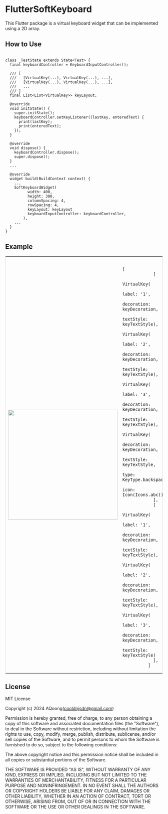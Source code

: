 # FlutterSoftKeyboard

This Flutter package is a virtual keyboard widget that can be implemented using a 2D array.


## How to Use

~~~

class _TestState extends State<Test> {
  final keyboardController = KeyboardInputController();

  /// [
  ///   [VirtualKey(...), VirtualKey(...), ...],
  ///   [VirtualKey(...), VirtualKey(...), ...],
  ///   ...
  /// ]
  final List<List<VirtualKey>> keyLayout;

  @override
  void initState() {
    super.initState();
    keyboardController.setKeyListener((lastKey, enteredText) {
      print(lastKey);
      print(enteredText);
    });
  }

  @override
  void dispose() {
    keyboardController.dispose();
    super.dispose();
  }
  ...

  @override
  widget build(BuildContext context) {
    ...
    SoftKeyboardWidget(
          width: 400,
          height: 300,
          columnSpacing: 4,
          rowSpacing: 4,
          keyLayout: keyLayout
          keyboardInputController: keyboardController,
        ),
    ...
  }
}

~~~

## Example

<table style="border-collapse: collapse;border: 1px solid #dddddd;">
    <tr>
        <td>
            <img alt="" src="https://aqoong.github.io/readme-assets/flutter_soft_keyboard/example_keyboard_img.png" width="350"/>
        </td>
        <td>
            <pre><code>
[
            [
              VirtualKey(
                  label: '1',
                  decoration: keyDecoration,
                  textStyle: keyTextStyle),
              VirtualKey(
                  label: '2',
                  decoration: keyDecoration,
                  textStyle: keyTextStyle),
              VirtualKey(
                  label: '3',
                  decoration: keyDecoration,
                  textStyle: keyTextStyle),
              VirtualKey(
                  decoration: keyDecoration,
                  textStyle: keyTextStyle,
                  type: KeyType.backspace,
                  icon: Icon(Icons.abc))
            ],
            [
              VirtualKey(
                  label: '1',
                  decoration: keyDecoration,
                  textStyle: keyTextStyle),
              VirtualKey(
                  label: '2',
                  decoration: keyDecoration,
                  textStyle: keyTextStyle),
              VirtualKey(
                  label: '3',
                  decoration: keyDecoration,
                  textStyle: keyTextStyle)
            ],
          ]</code></pre>
        </td>
    </tr>
</table>

## License

MIT License

Copyright (c) 2024 AQoong(cooldnjsdn@gmail.com)

Permission is hereby granted, free of charge, to any person obtaining a copy
of this software and associated documentation files (the "Software"), to deal
in the Software without restriction, including without limitation the rights
to use, copy, modify, merge, publish, distribute, sublicense, and/or sell
copies of the Software, and to permit persons to whom the Software is
furnished to do so, subject to the following conditions:

The above copyright notice and this permission notice shall be included in all
copies or substantial portions of the Software.

THE SOFTWARE IS PROVIDED "AS IS", WITHOUT WARRANTY OF ANY KIND, EXPRESS OR
IMPLIED, INCLUDING BUT NOT LIMITED TO THE WARRANTIES OF MERCHANTABILITY,
FITNESS FOR A PARTICULAR PURPOSE AND NONINFRINGEMENT. IN NO EVENT SHALL THE
AUTHORS OR COPYRIGHT HOLDERS BE LIABLE FOR ANY CLAIM, DAMAGES OR OTHER
LIABILITY, WHETHER IN AN ACTION OF CONTRACT, TORT OR OTHERWISE, ARISING FROM,
OUT OF OR IN CONNECTION WITH THE SOFTWARE OR THE USE OR OTHER DEALINGS IN THE
SOFTWARE.